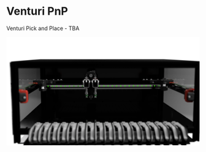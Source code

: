 # Venturi PnP
Venturi Pick and Place - TBA

[![Prototype](https://github.com/felixekman/Venturi/blob/main/TBA.png)](https://github.com/felixekman/Venturi/)
